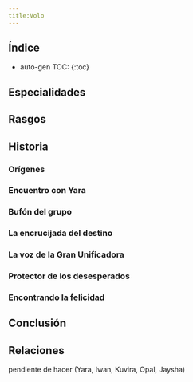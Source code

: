 ```yaml
---
title:Volo
---
```




## Índice

* auto-gen TOC:
{:toc}





## Especialidades



## Rasgos



## Historia

### Orígenes



### Encuentro con Yara



### Bufón del grupo



### La encrucijada del destino



### La voz de la Gran Unificadora



### Protector de los desesperados



### Encontrando la felicidad



## Conclusión



## Relaciones

pendiente de hacer (Yara, Iwan, Kuvira, Opal, Jaysha)